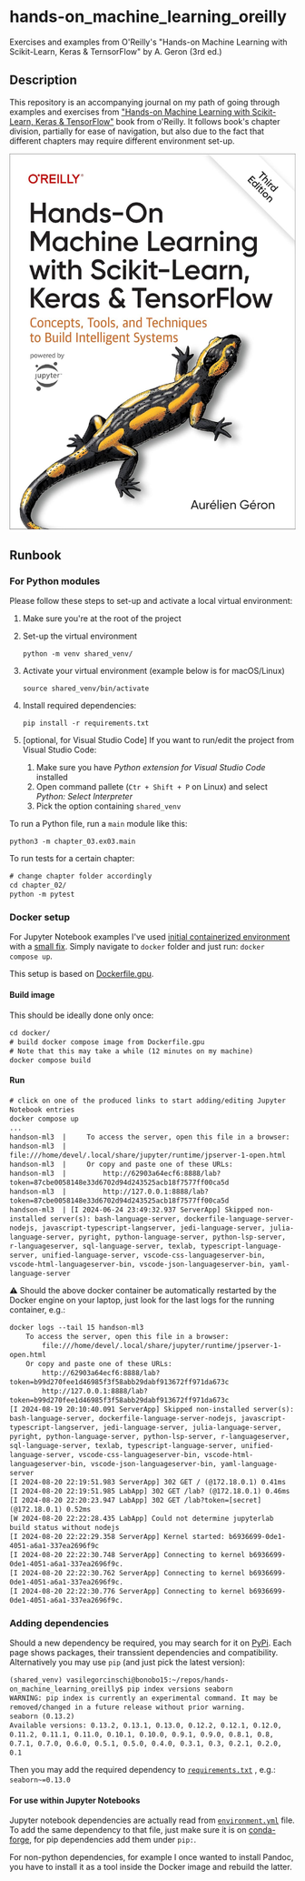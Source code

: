 # hands-on_machine_learning_oreilly

Exercises and examples from O'Reilly's "Hands-on Machine Learning with Scikit-Learn, Keras &amp; TernsorFlow" by A. Geron (3rd ed.)

## Description

This repository is an accompanying journal on my path of going through examples and exercises from ["Hands-on Machine Learning with Scikit-Learn, Keras & TensorFlow"](https://www.amazon.ca/Hands-Machine-Learning-Scikit-Learn-TensorFlow/dp/1098125975/ref=sr_1_1?crid=38N00QAG38IJI&dib=eyJ2IjoiMSJ9.0Jm1bLoXUBA_cK-tar7HW1L7KzUCRFLa7mcRAFq-rLTjFvovU0-vJBQMzTURv4kIz7873GuN38RCcSP06ZFwPEAr4narzSgskAqqh4m2BCdfvOvHjEXN6nHdT6SCnDxb8dpaG1ry6YSeG1ez78MzlOgf3Nhf-Q1YNPn5JF_1laMUQtr6BI-sSz9SaIAii-dNKbtBEl9xtq7CrgwaI2iaiI3edXso3KcduUeBa3uAG7xnh0XiKAgLk_ClZUQYwly1icOOvbZ-dvlK4c88g2NAafKIWWqXja0xyho3m8o86fw.ZVOwAPQxI9PfqNFYoW5k53GPy89mH6wLPat9B7v2tos&dib_tag=se&keywords=hands-on+machine+learning+with+scikit-learn%2C+keras%2C+and+tensorflow&qid=1716585380&sprefix=hands-on+mac%2Caps%2C66&sr=8-1) book from o'Reilly.
It follows book's chapter division, partially for ease of navigation, but also due to the fact that different chapters
may require different environment set-up.

![Book cover](./images/book_cover.jpg "Hands-on Machine Learning with Scikit-Learn, Keras & TernsorFlow")

## Runbook

### For Python modules

Please follow these steps to set-up and activate a local virtual environment:

1. Make sure you're at the root of the project
2. Set-up the virtual environment

   ```shell
   python -m venv shared_venv/
   ```

3. Activate your virtual environment (example below is for macOS/Linux)

   ```shell
   source shared_venv/bin/activate
   ```

4. Install required dependencies:

   ```shell
   pip install -r requirements.txt
   ```

5. [optional, for Visual Studio Code] If you want to run/edit the project from Visual Studio Code:
   1. Make sure you have _Python extension for Visual Studio Code_ installed
   2. Open command pallete (`Ctr + Shift + P` on Linux) and select _Python: Select Interpreter_
   3. Pick the option containing `shared_venv`

To run a Python file, run a `main` module like this:

```shell
python3 -m chapter_03.ex03.main
```

To run tests for a certain chapter:

```shell
# change chapter folder accordingly
cd chapter_02/
python -m pytest
```

### Docker setup

For Jupyter Notebook examples I've used [initial containerized environment](https://github.com/ageron/handson-ml3/tree/main/docker) with a [small fix](https://github.com/ageron/handson-ml3/pull/144). Simply navigate to `docker` folder and just run: `docker compose up`.

This setup is based on [Dockerfile.gpu](docker/Dockerfile.gpu).

#### Build image

This should be ideally done only once:

```shell
cd docker/
# build docker compose image from Dockerfile.gpu
# Note that this may take a while (12 minutes on my machine)
docker compose build
```

#### Run

```shell
# click on one of the produced links to start adding/editing Jupyter Notebook entries
docker compose up
...
handson-ml3  |     To access the server, open this file in a browser:
handson-ml3  |         file:///home/devel/.local/share/jupyter/runtime/jpserver-1-open.html
handson-ml3  |     Or copy and paste one of these URLs:
handson-ml3  |         http://62903a64ecf6:8888/lab?token=87cbe0058148e33d6702d94d243525acb18f7577ff00ca5d
handson-ml3  |         http://127.0.0.1:8888/lab?token=87cbe0058148e33d6702d94d243525acb18f7577ff00ca5d
handson-ml3  | [I 2024-06-24 23:49:32.937 ServerApp] Skipped non-installed server(s): bash-language-server, dockerfile-language-server-nodejs, javascript-typescript-langserver, jedi-language-server, julia-language-server, pyright, python-language-server, python-lsp-server, r-languageserver, sql-language-server, texlab, typescript-language-server, unified-language-server, vscode-css-languageserver-bin, vscode-html-languageserver-bin, vscode-json-languageserver-bin, yaml-language-server
```

⚠️ Should the above docker container be automatically restarted by the Docker engine on your laptop, just look for the last logs for the running container, e.g.:

```shell
docker logs --tail 15 handson-ml3
    To access the server, open this file in a browser:
        file:///home/devel/.local/share/jupyter/runtime/jpserver-1-open.html
    Or copy and paste one of these URLs:
        http://62903a64ecf6:8888/lab?token=b99d270fee1d46985f3f58abb29dabf913672ff971da673c
        http://127.0.0.1:8888/lab?token=b99d270fee1d46985f3f58abb29dabf913672ff971da673c
[I 2024-08-19 20:10:40.091 ServerApp] Skipped non-installed server(s): bash-language-server, dockerfile-language-server-nodejs, javascript-typescript-langserver, jedi-language-server, julia-language-server, pyright, python-language-server, python-lsp-server, r-languageserver, sql-language-server, texlab, typescript-language-server, unified-language-server, vscode-css-languageserver-bin, vscode-html-languageserver-bin, vscode-json-languageserver-bin, yaml-language-server
[I 2024-08-20 22:19:51.983 ServerApp] 302 GET / (@172.18.0.1) 0.41ms
[I 2024-08-20 22:19:51.985 LabApp] 302 GET /lab? (@172.18.0.1) 0.46ms
[I 2024-08-20 22:20:23.947 LabApp] 302 GET /lab?token=[secret] (@172.18.0.1) 0.52ms
[W 2024-08-20 22:22:28.435 LabApp] Could not determine jupyterlab build status without nodejs
[I 2024-08-20 22:22:29.358 ServerApp] Kernel started: b6936699-0de1-4051-a6a1-337ea2696f9c
[I 2024-08-20 22:22:30.748 ServerApp] Connecting to kernel b6936699-0de1-4051-a6a1-337ea2696f9c.
[I 2024-08-20 22:22:30.762 ServerApp] Connecting to kernel b6936699-0de1-4051-a6a1-337ea2696f9c.
[I 2024-08-20 22:22:30.776 ServerApp] Connecting to kernel b6936699-0de1-4051-a6a1-337ea2696f9c.
```

### Adding dependencies

Should a new dependency be required, you may search for it on [PyPi](https://pypi.org). Each page shows
packages, their transsient dependencies and compatibility. Alternatively you may use
`pip` (and just pick the latest version):

```shell
(shared_venv) vasilegorcinschi@bonobo15:~/repos/hands-on_machine_learning_oreilly$ pip index versions seaborn
WARNING: pip index is currently an experimental command. It may be removed/changed in a future release without prior warning.
seaborn (0.13.2)
Available versions: 0.13.2, 0.13.1, 0.13.0, 0.12.2, 0.12.1, 0.12.0, 0.11.2, 0.11.1, 0.11.0, 0.10.1, 0.10.0, 0.9.1, 0.9.0, 0.8.1, 0.8, 0.7.1, 0.7.0, 0.6.0, 0.5.1, 0.5.0, 0.4.0, 0.3.1, 0.3, 0.2.1, 0.2.0, 0.1
```

Then you may add the required dependency to [`requirements.txt`](./requirements.txt) , e.g.: `seaborn~=0.13.0`

#### For use within Jupyter Notebooks

Jupyter notebook dependencies are actually read from [`environment.yml`](./environment.yml) file. To add the same dependency
to that file, just make sure it is on [conda-forge](https://conda-forge.org/), for pip dependencies add them under `pip:`.

For non-python dependencies, for example I once wanted to install Pandoc, you have to install it as a tool
inside the Docker image and rebuild the latter.
